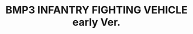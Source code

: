 ---
layout: product
title: "BMP3 INFANTRY FIGHTING VEHICLE early Ver."
price: "2200" 
desc: "Maketa"
img_path: "/assets/img/UA72016.webp"
brand: "N/A"
available: true
special_offer: false
new: true
soon: false
cat: "010000"
subcat: "013300"
subsubcat: "0N/A"
sifra: "UA72016"
popular: false
---